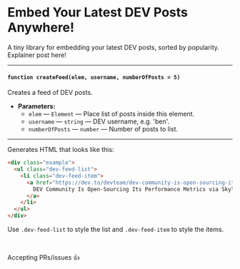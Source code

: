 # Embed Your Latest DEV Posts Anywhere!

A tiny library for embedding your latest DEV posts, sorted by popularity. Explainer post here!

<hr>

#### `function createFeed(elem, username, numberOfPosts = 5)`

Creates a feed of DEV posts.

 * **Parameters:**
   * `elem` — `Element` — Place list of posts inside this element.
   * `username` — `string` — DEV username, e.g. 'ben'.
   * `numberOfPosts` — `number` — Number of posts to list.

<hr>

Generates HTML that looks like this:

```html
<div class="example">
  <ul class="dev-feed-list">
    <li class="dev-feed-item">
      <a href="https://dev.to/devteam/dev-community-is-open-sourcing-its-performance-metrics-via-skylight-221m">
        DEV Community Is Open-Sourcing Its Performance Metrics via Skylight
      </a>
    </li>
  </ul>
</div>
```

Use `.dev-feed-list` to style the list and `.dev-feed-item` to style the items.

<br>

Accepting PRs/issues 👍
